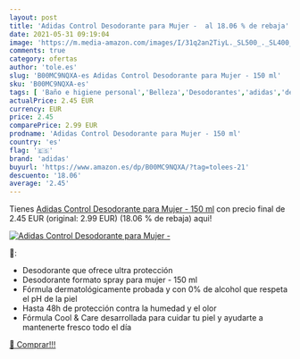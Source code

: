 ```yaml
---
layout: post
title: 'Adidas Control Desodorante para Mujer -  al 18.06 % de rebaja'
date: 2021-05-31 09:19:04
image: 'https://m.media-amazon.com/images/I/31q2an2TiyL._SL500_._SL400_.jpg'
comments: true
category: ofertas
author: 'tole.es'
slug: 'B00MC9NQXA-es Adidas Control Desodorante para Mujer - 150 ml'
sku: 'B00MC9NQXA-es'
tags: [ 'Baño e higiene personal','Belleza','Desodorantes','adidas','desodorante', ]
actualPrice: 2.45 EUR
currency: EUR
price: 2.45
comparePrice: 2.99 EUR
prodname: 'Adidas Control Desodorante para Mujer - 150 ml'
country: 'es'
flag: '🇪🇸'
brand: 'adidas'
buyurl: 'https://www.amazon.es/dp/B00MC9NQXA/?tag=tolees-21'
descuento: '18.06'
average: '2.45'
---
```


Tienes [Adidas Control Desodorante para Mujer - 150 ml](https://www.amazon.es/dp/B00MC9NQXA/?tag=tolees-21) con precio final de  2.45 EUR (original: 2.99 EUR) (18.06 %  de rebaja) aqui!

[![Adidas Control Desodorante para Mujer - ](https://m.media-amazon.com/images/I/31q2an2TiyL._SL500_._SL400_.jpg)](https://www.amazon.es/dp/B00MC9NQXA/?tag=tolees-21)

🔎:

- Desodorante que ofrece ultra protección
- Desodorante formato spray para mujer - 150 ml
- Fórmula dermatológicamente probada y con 0% de alcohol que respeta el pH de la piel
- Hasta 48h de protección contra la humedad y el olor
- Fórmula Cool & Care desarrollada para cuidar tu piel y ayudarte a mantenerte fresco todo el día

[🛒 Comprar!!!](https://www.amazon.es/dp/B00MC9NQXA/?tag=tolees-21)
